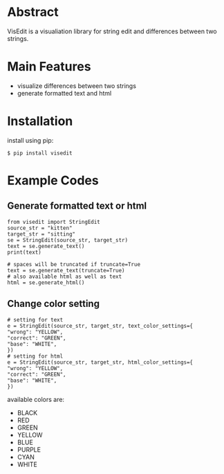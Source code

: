 # Abstract
VisEdit is a visualiation library for string edit and differences between two strings.

# Main Features

* visualize differences between two strings
* generate formatted text and html


# Installation

install using pip:

```
$ pip install visedit
```

# Example Codes

## Generate formatted text or html

```
from visedit import StringEdit
source_str = "kitten"
target_str = "sitting"
se = StringEdit(source_str, target_str)
text = se.generate_text()
print(text)

# spaces will be truncated if truncate=True
text = se.generate_text(truncate=True)
# also available html as well as text
html = se.generate_html()
```

## Change color setting

```
# setting for text
e = StringEdit(source_str, target_str, text_color_settings={
"wrong": "YELLOW",
"correct": "GREEN",
"base": "WHITE",
})
# setting for html
e = StringEdit(source_str, target_str, html_color_settings={
"wrong": "YELLOW",
"correct": "GREEN",
"base": "WHITE",
})
```

available colors are:

* BLACK
* RED
* GREEN
* YELLOW
* BLUE
* PURPLE
* CYAN
* WHITE
